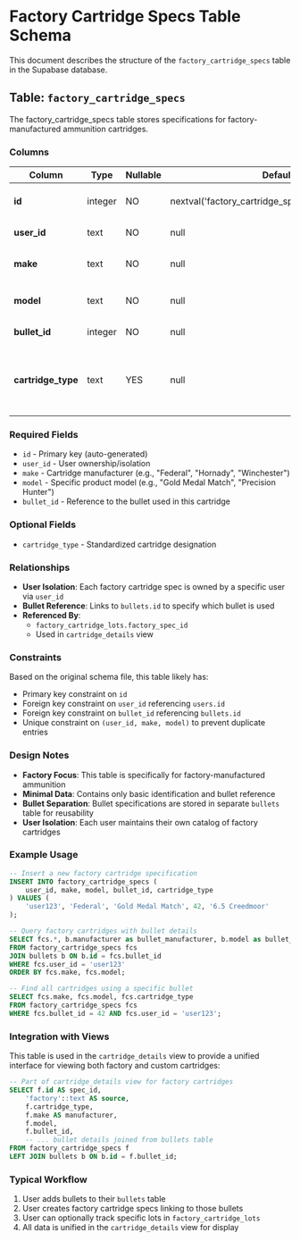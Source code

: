 # Factory Cartridge Specs Table Schema

This document describes the structure of the `factory_cartridge_specs` table in the Supabase database.

## Table: `factory_cartridge_specs`

The factory_cartridge_specs table stores specifications for factory-manufactured ammunition cartridges.

### Columns

| Column | Type | Nullable | Default | Description |
|--------|------|----------|---------|-------------|
| **id** | integer | NO | nextval('factory_cartridge_specs_id_seq'::regclass) | Primary key (auto-increment) |
| **user_id** | text | NO | null | Foreign key to users table |
| **make** | text | NO | null | Cartridge manufacturer name |
| **model** | text | NO | null | Cartridge model/product name |
| **bullet_id** | integer | NO | null | Foreign key to bullets table |
| **cartridge_type** | text | YES | null | Cartridge type designation (e.g., "6.5 Creedmoor", ".308 Winchester") |

### Required Fields

- `id` - Primary key (auto-generated)
- `user_id` - User ownership/isolation
- `make` - Cartridge manufacturer (e.g., "Federal", "Hornady", "Winchester")
- `model` - Specific product model (e.g., "Gold Medal Match", "Precision Hunter")
- `bullet_id` - Reference to the bullet used in this cartridge

### Optional Fields

- `cartridge_type` - Standardized cartridge designation

### Relationships

- **User Isolation**: Each factory cartridge spec is owned by a specific user via `user_id`
- **Bullet Reference**: Links to `bullets.id` to specify which bullet is used
- **Referenced By**:
  - `factory_cartridge_lots.factory_spec_id`
  - Used in `cartridge_details` view

### Constraints

Based on the original schema file, this table likely has:
- Primary key constraint on `id`
- Foreign key constraint on `user_id` referencing `users.id`
- Foreign key constraint on `bullet_id` referencing `bullets.id`
- Unique constraint on `(user_id, make, model)` to prevent duplicate entries

### Design Notes

- **Factory Focus**: This table is specifically for factory-manufactured ammunition
- **Minimal Data**: Contains only basic identification and bullet reference
- **Bullet Separation**: Bullet specifications are stored in separate `bullets` table for reusability
- **User Isolation**: Each user maintains their own catalog of factory cartridges

### Example Usage

```sql
-- Insert a new factory cartridge specification
INSERT INTO factory_cartridge_specs (
    user_id, make, model, bullet_id, cartridge_type
) VALUES (
    'user123', 'Federal', 'Gold Medal Match', 42, '6.5 Creedmoor'
);

-- Query factory cartridges with bullet details
SELECT fcs.*, b.manufacturer as bullet_manufacturer, b.model as bullet_model, b.weight_grains
FROM factory_cartridge_specs fcs
JOIN bullets b ON b.id = fcs.bullet_id
WHERE fcs.user_id = 'user123'
ORDER BY fcs.make, fcs.model;

-- Find all cartridges using a specific bullet
SELECT fcs.make, fcs.model, fcs.cartridge_type
FROM factory_cartridge_specs fcs
WHERE fcs.bullet_id = 42 AND fcs.user_id = 'user123';
```

### Integration with Views

This table is used in the `cartridge_details` view to provide a unified interface for viewing both factory and custom cartridges:

```sql
-- Part of cartridge_details view for factory cartridges
SELECT f.id AS spec_id,
    'factory'::text AS source,
    f.cartridge_type,
    f.make AS manufacturer,
    f.model,
    f.bullet_id,
    -- ... bullet details joined from bullets table
FROM factory_cartridge_specs f
LEFT JOIN bullets b ON b.id = f.bullet_id;
```

### Typical Workflow

1. User adds bullets to their `bullets` table
2. User creates factory cartridge specs linking to those bullets
3. User can optionally track specific lots in `factory_cartridge_lots`
4. All data is unified in the `cartridge_details` view for display